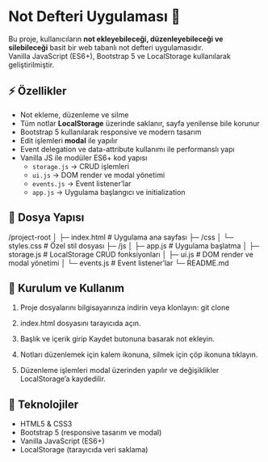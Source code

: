# Not Defteri Uygulaması 📝

Bu proje, kullanıcıların **not ekleyebileceği, düzenleyebileceği ve silebileceği** basit bir web tabanlı not defteri uygulamasıdır.  
Vanilla JavaScript (ES6+), Bootstrap 5 ve LocalStorage kullanılarak geliştirilmiştir.


## ⚡ Özellikler

- Not ekleme, düzenleme ve silme
- Tüm notlar **LocalStorage** üzerinde saklanır, sayfa yenilense bile korunur
- Bootstrap 5 kullanılarak responsive ve modern tasarım
- Edit işlemleri **modal** ile yapılır
- Event delegation ve data-attribute kullanımı ile performanslı yapı
- Vanilla JS ile modüler ES6+ kod yapısı
  - `storage.js` → CRUD işlemleri
  - `ui.js` → DOM render ve modal yönetimi
  - `events.js` → Event listener’lar
  - `app.js` → Uygulama başlangıcı ve initialization


## 📁 Dosya Yapısı

/project-root
│
├─ index.html # Uygulama ana sayfası
├─ /css
│ └─ styles.css # Özel stil dosyası
├─ /js
│ ├─ app.js # Uygulama başlatma
│ ├─ storage.js # LocalStorage CRUD fonksiyonları
│ ├─ ui.js # DOM render ve modal yönetimi
│ └─ events.js # Event listener’lar
└─ README.md


## 🚀 Kurulum ve Kullanım

1. Proje dosyalarını bilgisayarınıza indirin veya klonlayın: git clone <repository-url>

2. index.html dosyasını tarayıcıda açın.

3. Başlık ve içerik girip Kaydet butonuna basarak not ekleyin.

4. Notları düzenlemek için kalem ikonuna, silmek için çöp ikonuna tıklayın.

5. Düzenleme işlemleri modal üzerinden yapılır ve değişiklikler LocalStorage’a kaydedilir.

## 🚀 Teknolojiler

- HTML5 & CSS3
- Bootstrap 5 (responsive tasarım ve modal)
- Vanilla JavaScript (ES6+)
- LocalStorage (tarayıcıda veri saklama)
